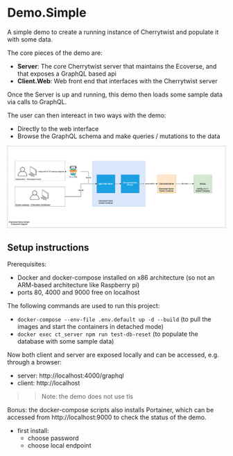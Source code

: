 # Demo.Simple
A simple demo to create a running instance of Cherrytwist and populate it with some data. 

The core pieces of the demo are:
- **Server**: The core Cherrytwist server that maintains the Ecoverse, and that exposes a GraphQL based api
- **Client.Web**: Web front end that interfaces with the Cherrytwist server

Once the Server is up and running, this demo then loads some sample data via calls to GraphQL. 

The user can then intereact in two ways with the demo:
- Directly to the web interface
- Browse the GraphQL schema and make queries / mutations to the data

![ComponentDiagram](./design/ComponentDiagram.png)

## Setup instructions

Prerequisites: 
- Docker and docker-compose installed on x86 architecture (so not an ARM-based architecture like Raspberry pi)
- ports 80, 4000 and 9000 free on localhost

The following commands are used to run this project:
- `docker-compose --env-file .env.default up -d --build` (to pull the images and start the containers in detached mode)
- `docker exec ct_server npm run test-db-reset` (to populate the database with some sample data)

Now both client and server are exposed locally and can be accessed, e.g. through a browser:
- server: http://localhost:4000/graphql
- client: http://localhost

>> Note: the demo does not use tls

Bonus: the docker-compose scripts also installs Portainer, which can be accessed from http://localhost:9000 to check the status of the demo.
- first install: 
  - choose password
  - choose local endpoint




